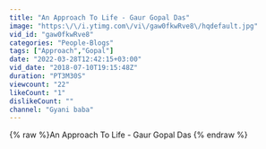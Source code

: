 ```yaml
---
title: "An Approach To Life - Gaur Gopal Das"
image: "https:\/\/i.ytimg.com\/vi\/gaw0fkwRve8\/hqdefault.jpg"
vid_id: "gaw0fkwRve8"
categories: "People-Blogs"
tags: ["Approach","Gopal"]
date: "2022-03-28T12:42:15+03:00"
vid_date: "2018-07-10T19:15:48Z"
duration: "PT3M30S"
viewcount: "22"
likeCount: "1"
dislikeCount: ""
channel: "Gyani baba"
---
```

{% raw %}An Approach To Life - Gaur Gopal Das {% endraw %}
